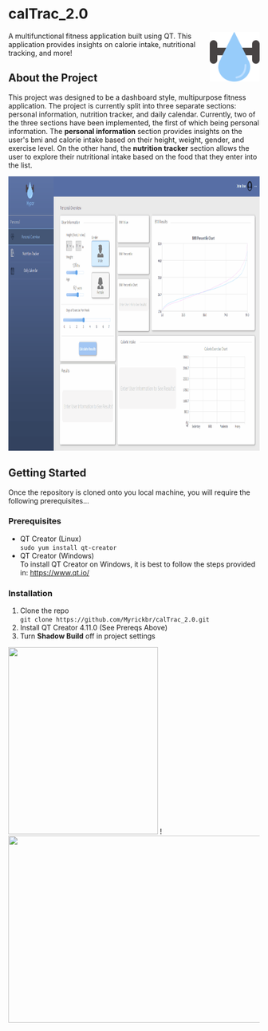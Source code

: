 
# calTrac_2.0                                  
<img align="right" width="100" height="100" src="/resources/logoNoText.svg">
A multifunctional fitness application built using QT. This application provides insights on calorie intake, nutritional tracking, and more!

## About the Project
This project was designed to be a dashboard style, multipurpose fitness application. The project is currently split into three separate sections: personal information, nutrition tracker, and daily calendar. Currently, two of the three sections have been implemented, the first of which being personal information. The **personal information** section provides insights on the user's bmi and calorie intake based on their height, weight, gender, and exercise level. On the other hand, the **nutrition tracker** section allows the user to explore their nutritional intake based on the food that they enter into the list.

<img src="/screenshots/personalInfo.gif" width="900" height="550" />


## Getting Started
Once the repository is cloned onto you local machine, you will require the following prerequisites...

### Prerequisites
* QT Creator (Linux) <br/>
``` sudo yum install qt-creator ```
* QT Creator (Windows) <br/>
To install QT Creator on Windows, it is best to follow the steps provided in: https://www.qt.io/

### Installation
1. Clone the repo <br/>
``` git clone https://github.com/Myrickbr/calTrac_2.0.git ```
2. Install QT Creator 4.11.0 (See Prereqs Above)
3. Turn **Shadow Build** off in project settings

<img src="/screenshots/projectClick.gif" width="300" height="375" /> ! <img src="/screenshots/shadowBuildClick.gif" width="600" height="375" />

